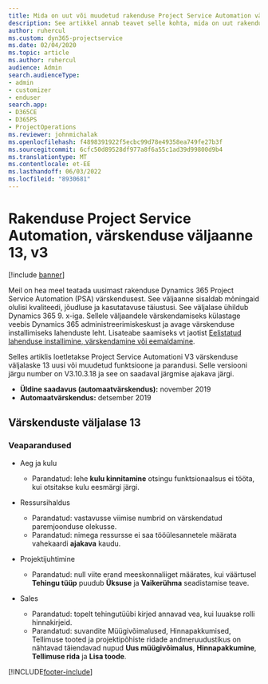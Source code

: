 ```yaml
---
title: Mida on uut või muudetud rakenduse Project Service Automation värskenduse väljaandes 13, V3
description: See artikkel annab teavet selle kohta, mida on uut rakenduse Project Service Automation värskenduse väljaandes 13, V3.
author: ruhercul
ms.custom: dyn365-projectservice
ms.date: 02/04/2020
ms.topic: article
ms.author: ruhercul
audience: Admin
search.audienceType:
- admin
- customizer
- enduser
search.app:
- D365CE
- D365PS
- ProjectOperations
ms.reviewer: johnmichalak
ms.openlocfilehash: f4898391922f5ecbc99d78e49358ea749fe27b3f
ms.sourcegitcommit: 6cfc50d89528df977a8f6a55c1ad39d99800d9b4
ms.translationtype: MT
ms.contentlocale: et-EE
ms.lasthandoff: 06/03/2022
ms.locfileid: "8930681"
---
```

# <a name="project-service-automation-update-release-13-v3"></a>Rakenduse Project Service Automation, värskenduse väljaanne 13, v3

[!include [banner](../includes/psa-now-project-operations.md)]

Meil on hea meel teatada uusimast rakenduse Dynamics 365 Project Service Automation (PSA) värskendusest. See väljaanne sisaldab mõningaid olulisi kvaliteedi, jõudluse ja kasutatavuse täiustusi. See väljalase ühildub Dynamics 365 9. x-iga. Sellele väljaandele värskendamiseks külastage veebis Dynamics 365 administreerimiskeskust ja avage värskenduse installimiseks lahenduste leht. Lisateabe saamiseks vt jaotist [Eelistatud lahenduse installimine, värskendamine või eemaldamine](/power-platform/admin/install-remove-preferred-solution).

Selles artiklis loetletakse Project Service Automationi V3 värskenduse väljalaske 13 uusi või muudetud funktsioone ja parandusi. Selle versiooni järgu number on V3.10.3.18 ja see on saadaval järgmise ajakava järgi.

- **Üldine saadavus (automaatvärskendus):** november 2019
- **Automaatvärskendus:** detsember 2019


## <a name="update-release-13"></a>Värskenduste väljalase 13 

### <a name="bug-fixes"></a>Veaparandused

- Aeg ja kulu

     - Parandatud: lehe **kulu kinnitamine** otsingu funktsionaalsus ei tööta, kui otsitakse kulu eesmärgi järgi.

- Ressursihaldus

     - Parandatud: vastavusse viimise numbrid on värskendatud paremjoonduse olekusse.
     - Parandatud: nimega ressursse ei saa tööülesannetele määrata vahekaardi **ajakava** kaudu.

- Projektijuhtimine

     - Parandatud: null viite erand meeskonnaliiget määrates, kui väärtusel **Tehingu tüüp** puudub **Üksuse** ja **Vaikerühma** seadistamise teave.

- Sales

     - Parandatud: topelt tehingutüübi kirjed annavad vea, kui luuakse rolli hinnakirjeid.
     - Parandatud: suvandite Müügivõimalused, Hinnapakkumised, Tellimuse tooted ja projektipõhiste ridade andmeruudustikus on nähtavad täiendavad nupud **Uus müügivõimalus**, **Hinnapakkumine**, **Tellimuse rida** ja **Lisa toode**.




[!INCLUDE[footer-include](../includes/footer-banner.md)]
